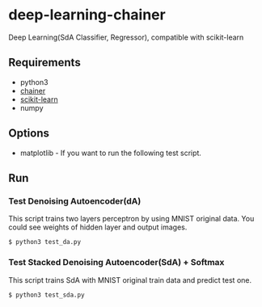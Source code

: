 # deep-learning-chainer
Deep Learning(SdA Classifier, Regressor), compatible with scikit-learn

## Requirements

* python3
* [chainer](https://github.com/pfnet/chainer)
* [scikit-learn](https://github.com/scikit-learn/scikit-learn)
* numpy

## Options

* matplotlib - If you want to run the following test script.

## Run
### Test Denoising Autoencoder(dA)
This script trains two layers perceptron by using MNIST original data.
You could see weights of hidden layer and output images.

```
$ python3 test_da.py
```


### Test Stacked Denoising Autoencoder(SdA) + Softmax
This script trains SdA with MNIST original train data and predict test one.

```
$ python3 test_sda.py
```
